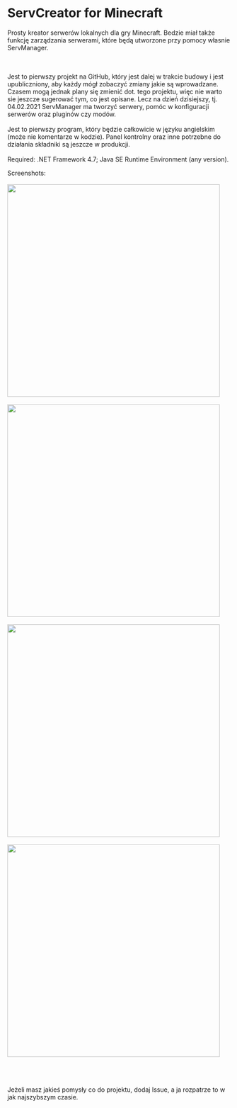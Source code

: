 # ServCreator for Minecraft
Prosty kreator serwerów lokalnych dla gry Minecraft. Bedzie miał także funkcję zarządzania serwerami, które będą utworzone przy pomocy własnie ServManager. 

<br><br>Jest to pierwszy projekt na GitHub, który jest dalej w trakcie budowy i jest upubliczniony, aby każdy mógł zobaczyć zmiany jakie są wprowadzane. Czasem mogą jednak plany się zmienić dot. tego projektu, więc nie warto sie jeszcze sugerować tym, co jest opisane. Lecz na dzień dzisiejszy, tj. 04.02.2021 ServManager ma tworzyć serwery, pomóc w konfiguracji serwerów oraz pluginów czy modów. 
<br><br>Jest to pierwszy program, który będzie całkowicie w języku angielskim (może nie komentarze w kodzie). Panel kontrolny oraz inne potrzebne do działania składniki są jeszcze w produkcji.
<br><br>
Required: .NET Framework 4.7; Java SE Runtime Environment (any version).<br>

Screenshots:<br><br>
<img src="https://i.imgur.com/0EEaYOS.png" width="480" /><br><br>
<img src="https://i.imgur.com/CM4iDvW.png" width="480" /><br><br>
<img src="https://i.imgur.com/YUvl5x2.png" width="480" /><br><br>
<img src="https://i.imgur.com/yfEXXce.png" width="480" /><br><br>


<br><br>Jeżeli masz jakieś pomysły co do projektu, dodaj Issue, a ja rozpatrze to w jak najszybszym czasie.
